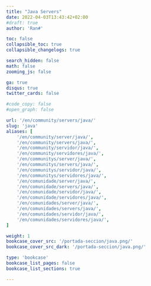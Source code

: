 ```yaml
---
title: "Java Servers"
date: 2022-04-03T13:43:42+02:00
#draft: true
author: 'Ran#'

toc: false
collapsible_toc: true
collapsible_changelogs: true

search_hidden: false
math: false
zooming_js: false

ga: true
disqus: true
twitter_cards: false

#code_copy: false
#open_graph: false

url: '/en/community/servers/java/'
slug: 'java'
aliases: [
    '/en/community/server/java/',
    '/en/community/servers/java/',
    '/en/community/servidor/java/',
    '/en/community/servidores/java/',
    '/en/communitys/server/java/',
    '/en/communitys/servers/java/',
    '/en/communitys/servidor/java/',
    '/en/communitys/servidores/java/',
    '/en/comunidade/server/java/',
    '/en/comunidade/servers/java/',
    '/en/comunidade/servidor/java/',
    '/en/comunidade/servidores/java/',
    '/en/comunidades/server/java/',
    '/en/comunidades/servers/java/',
    '/en/comunidades/servidor/java/',
    '/en/comunidades/servidores/java/',
]

weight: 1
bookcase_cover_src: '/portada-seccion/java.png/'
bookcase_cover_src_dark: '/portada-seccion/java.png/'

type: 'bookcase'
bookcase_list_pages: false
bookcase_list_sections: true

---
```


